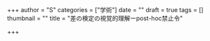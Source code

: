 +++
author = "S"
categories = ["学術"]
date = ""
draft = true
tags = []
thumbnail = ""
title = "差の検定の視覚的理解ーpost-hoc禁止令"

+++
